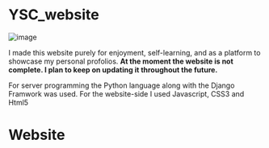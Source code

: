 # YSC_website

![image](https://github.com/tonymusic0825/YSC_website/assets/77563847/e7f917d5-7114-4729-82f7-d34a110236bb)

I made this website purely for enjoyment, self-learning, and as a platform to showcase my personal profolios.
**At the moment the website is not complete. I plan to keep on updating it throughout the future.**

For server programming the Python language along with the Django Framwork was used.
For the website-side I used Javascript, CSS3 and Html5

# Website 
